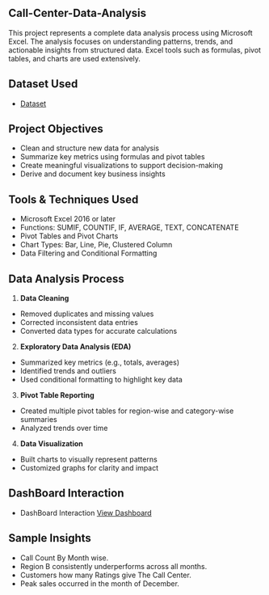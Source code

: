 ## Call-Center-Data-Analysis
This project represents a complete data analysis process using Microsoft Excel. The analysis focuses on understanding patterns, trends, and actionable insights from structured data. Excel tools such as formulas, pivot tables, and charts are used extensively.
## Dataset Used
- <a href="https://github.com/Nandha1604/Call-Center-Data-Analysis-Dashboard/blob/main/call%20center%20Data.xlsx">Dataset</a>
## Project Objectives
- Clean and structure new data for analysis
- Summarize key metrics using formulas and pivot tables
- Create meaningful visualizations to support decision-making
- Derive and document key business insights
## Tools & Techniques Used
- Microsoft Excel 2016 or later
- Functions: SUMIF, COUNTIF, IF, AVERAGE, TEXT, CONCATENATE
- Pivot Tables and Pivot Charts
- Chart Types: Bar, Line, Pie, Clustered Column
- Data Filtering and Conditional Formatting
## Data Analysis Process
1. **Data Cleaning**
- Removed duplicates and missing values
- Corrected inconsistent data entries
- Converted data types for accurate calculations
2. **Exploratory Data Analysis (EDA)**
- Summarized key metrics (e.g., totals, averages)
- Identified trends and outliers
- Used conditional formatting to highlight key data
3. **Pivot Table Reporting**
- Created multiple pivot tables for region-wise and category-wise summaries
- Analyzed trends over time
4. **Data Visualization**
- Built charts to visually represent patterns
- Customized graphs for clarity and impact
## DashBoard Interaction
- DashBoard Interaction <a href="https://github.com/Nandha1604/Call-Center-Data-Analysis-Dashboard/blob/main/Dashboard.png">View Dashboard</a>
## Sample Insights
- Call Count By Month wise.
- Region B consistently underperforms across all months.
- Customers how many Ratings give The Call Center.
- Peak sales occurred in the month of December.





